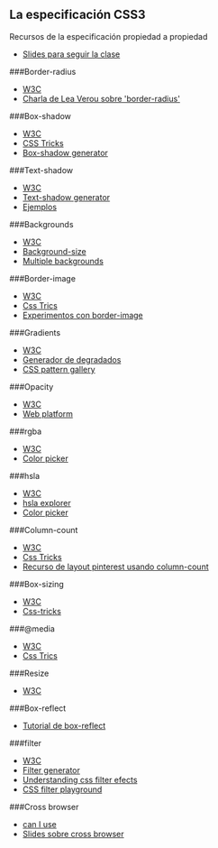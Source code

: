 ## La especificación CSS3
Recursos de la especificación propiedad a propiedad
* [Slides para seguir la clase](http://apislidus.appspot.com/D31d#/)

###Border-radius
* [W3C](http://www.w3.org/TR/css3-background/#the-border-radius)
* [Charla de Lea Verou sobre 'border-radius'](http://vimeo.com/70171266)

###Box-shadow
* [W3C](http://www.w3.org/TR/css3-background/#box-shadow)
* [CSS Tricks](https://css-tricks.com/snippets/css/css-box-shadow/)
* [Box-shadow generator](http://www.cssmatic.com/box-shadow)

###Text-shadow
* [W3C](http://www.w3.org/Style/Examples/007/text-shadow.html )
* [Text-shadow generator](http://mothereffingtextshadow.com/)
* [Ejemplos](http://line25.com/wp-content/uploads/2010/text-shadow/demo/index.html)

###Backgrounds
* [W3C](http://www.w3.org/TR/css3-background/#backgrounds)
* [Background-size](https://css-tricks.com/almanac/properties/b/background-size/)
* [Multiple backgrounds](https://developer.mozilla.org/en-US/docs/Web/Guide/CSS/Using_multiple_backgrounds)

###Border-image
* [W3C](http://www.w3.org/TR/css3-background/#border-images)
* [Css Trics](http://css-tricks.com/almanac/properties/b/border-image/ )
* [Experimentos con border-image](http://www.norabrowndesign.com/css-experiments/border-image-anim.html)

###Gradients
* [W3C](http://dev.w3.org/csswg/css-images-3/#gradients)
* [Generador de degradados](http://www.colorzilla.com/gradient-editor/)
* [CSS pattern gallery](http://lea.verou.me/css3patterns/)

###Opacity
* [W3C](http://www.w3.org/TR/css3-color/#transparency)
* [Web platform](https://docs.webplatform.org/wiki/css/properties/opacity)

###rgba
* [W3C](http://www.w3.org/TR/css3-color/#rgba-color)
* [Color picker](http://color.hailpixel.com/)

###hsla
* [W3C](http://www.w3.org/TR/css3-color/#hsla-color) 
* [hsla explorer](http://css-tricks.com/examples/HSLaExplorer/) 
* [Color picker](http://color.hailpixel.com/)

###Column-count
* [W3C](http://www.w3.org/TR/2011/CR-css3multicol-20110412/#the-multi-column-model) 
* [Css Tricks](http://css-tricks.com/almanac/properties/c/columns/) 
* [Recurso de layout pinterest usando column-count](http://w3bits.com/labs/css-masonry/)

###Box-sizing
* [W3C](http://www.w3.org/TR/css3-ui/#box-sizing0)
* [Css-tricks](http://css-tricks.com/box-sizing/) 

###@media
* [W3C](http://www.w3.org/TR/css3-mediaqueries/#media0)
* [Css Trics](http://css-tricks.com/css-media-queries/)

###Resize
* [W3C](http://www.w3.org/TR/css3-ui/#resizing-amp-overflow)

###Box-reflect
* [Tutorial de box-reflect](http://www.xhtml-lab.com/css/create-reflection-effect-using-css3)

###filter
* [W3C](http://www.w3.org/TR/filter-effects/)
* [Filter generator](http://html5-demos.appspot.com/static/css/filters/index.html) 
* [Understanding css filter efects](http://www.html5rocks.com/en/tutorials/filters/understanding-css/)
* [CSS filter playground](http://bennettfeely.com/filters/)

###Cross browser
* [can I use](http://caniuse.com)
* [Slides sobre cross browser](https://goo.gl/3sk9Vz)

